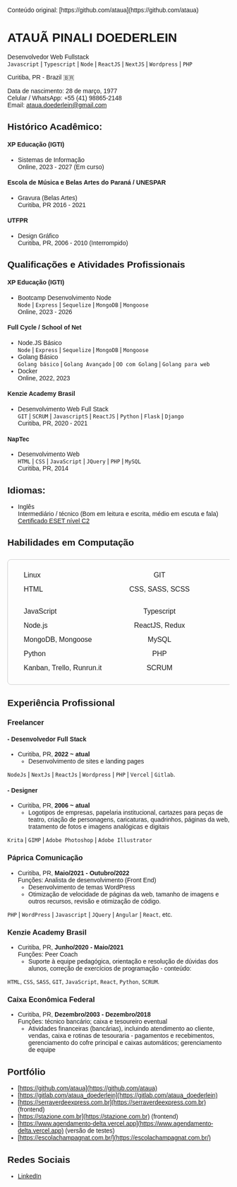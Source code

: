 <link rel="preconnect" href="https://fonts.googleapis.com">
<link rel="preconnect" href="https://fonts.gstatic.com" crossorigin>
<link href="https://fonts.googleapis.com/css2?family=Belleza&display=swap" rel="stylesheet">
<main style='font-family: "Belleza", sans-serif;'>
Conteúdo original: [https://github.com/ataua](https://github.com/ataua)

# ATAUÃ PINALI DOEDERLEIN  
Desenvolvedor Web Fullstack  
`Javascript` | `Typescript` | `Node` | `ReactJS` | `NextJS` | `Wordpress` | `PHP`

Curitiba, PR - Brazil :brazil:  

Data de nascimento: 28 de março, 1977  
Celular / WhatsApp: +55 (41) 98865-2148  
Email: [ataua.doederlein@gmail.com](mailto:ataua.doederlein@gmail.com)

## Histórico Acadêmico:

#### XP Educação (IGTI)
- Sistemas de Informação  
Online, 2023 - 2027 (Em curso)

#### Escola de Música e Belas Artes do Paraná / UNESPAR 
- Gravura (Belas Artes)  
Curitiba, PR 2016 - 2021

#### UTFPR 
- Design Gráfico  
Curitiba, PR, 2006 - 2010 (Interrompido)

## Qualificações e Atividades Profissionais

#### XP Educação (IGTI) 
- Bootcamp Desenvolvimento Node  
`Node` | `Express` | `Sequelize` | `MongoDB` |
`Mongoose`  
Online, 2023 - 2026

#### Full Cycle / School of Net
- Node.JS Básico   
`Node` | `Express` | `Sequelize` | `MongoDB` |
`Mongoose`  
- Golang Básico  
`Golang básico` | `Golang Avançado` | `OO com Golang` | `Golang para web`  
- Docker  
Online, 2022, 2023

#### Kenzie Academy Brasil
- Desenvolvimento Web Full Stack  
`GIT` | `SCRUM` | `JavascriptS` | `ReactJS` | `Python` | `Flask` | `Django`  
Curitiba, PR, 2020 - 2021

#### NapTec 
- Desenvolvimento Web  
`HTML` | `CSS` | `JavaScript` | `JQuery` | `PHP` | `MySQL`  
Curitiba, PR, 2014

## Idiomas:
- Inglês  
Intermediário / técnico (Bom em leitura e escrita, médio
em escuta e fala)  
[Certificado ESET nível C2](www.efset.org/cert/52HEnt)  

## Habilidades em Computação

<table>
<tbody style='width: clamp(520px,80vw,640px);border-radius:8px;border:1px solid #ccc;padding:1.5rem; display:flex;flex-direction:column;gap:.5rem;align-items:stretch;'>
<tr style='display:flex;justify-content:space-evenly;align-items:center;'>
<td style='width:30%;'>Linux</td>
<td style='width:30%;text-align:center;'>GIT</td>
<td style='width:30%;text-align:right;'>Docker</td>
</tr>
<tr style='display:flex;justify-content:space-evenly;height:fit-content;'>
<td style='width:30%;'>HTML</td>
<td style='width:30%;text-align:center;'>CSS, SASS, SCSS</td>
<td style='width:30%;text-align:right;'>CSS in JS, Styled Components</td>
</tr>
<tr style='display:flex;justify-content:space-evenly;'>
<td style='width:30%;'>JavaScript</td>
<td style='width:30%;text-align:center;'>Typescript</td>
<td style='width:30%;text-align:right;'>Jquery</td>
</tr>
<tr style='display:flex;justify-content:space-evenly;'>
<td style='width:30%;'>Node.js</td>
<td style='width:30%;text-align:center;'>ReactJS, Redux</td>
<td style='width:30%;text-align:right;'>Express, Sequelize</td>
</tr>
<tr style='display:flex;justify-content:space-evenly;'>
<td style='width:30%;'>MongoDB, Mongoose</td>
<td style='width:30%;text-align:center;'>MySQL</td>
<td style='width:30%;text-align:right;'>Postgres</td>
</tr>
<tr style='display:flex;justify-content:space-evenly;'>
<td style='width:30%;'>Python</td>
<td style='width:30%;text-align:center;'>PHP</td>
<td style='width:30%;text-align:right;'>WordPress</td>
</tr>
<tr style='display:flex;justify-content:space-evenly;'>
<td style='width:30%;'>Kanban, Trello, Runrun.it</td>
<td style='width:30%;text-align:center;'>SCRUM</td>
<td style='width:30%;text-align:right;'>Dotenv</td>
</tr>
</tbody>
</table>

## Experiência Profissional

### Freelancer

####    - Desenvolvedor Full Stack
- Curitiba, PR, **2022 ~ atual**  
    - Desenvolvimento de sites e landing pages

`NodeJs` | `NextJs` | `ReactJs` | `Wordpress` | `PHP` | `Vercel` | `Gitlab`.

#### - Designer 
- Curitiba, PR, **2006 ~ atual**  
    - Logotipos de empresas, papelaria institucional, cartazes para peças de teatro, criação de personagens, caricaturas, quadrinhos, páginas da web, tratamento de fotos e imagens analógicas e digitais  

`Krita` | `GIMP` | `Adobe Photoshop` | `Adobe Illustrator`

### Páprica Comunicação
- Curitiba, PR, **Maio/2021 - Outubro/2022**  
Funções: Analista de desenvolvimento (Front End)
    - Desenvolvimento de temas WordPress
    - Otimização de velocidade de páginas da web, tamanho de imagens e outros recursos, revisão e otimização de código.

`PHP` | `WordPress` | `Javascript` | `JQuery` | `Angular` | `React`, etc.

### Kenzie Academy Brasil 
- Curitiba, PR, **Junho/2020 - Maio/2021**  
Funções: Peer Coach
    - Suporte à equipe pedagógica, orientação e resolução de dúvidas dos alunos, correção de exercícios de programação - conteúdo:  

`HTML`, `CSS`, `SASS`, `GIT`, `JavaScript`, `React`, `Python`, `SCRUM`.
    
### Caixa Econômica Federal 
- Curitiba, PR, **Dezembro/2003 - Dezembro/2018**  
Funções: técnico bancário; caixa e tesoureiro eventual
    - Atividades financeiras (bancárias), incluindo atendimento ao cliente, vendas, caixa e rotinas de tesouraria - pagamentos e recebimentos, gerenciamento do cofre principal e caixas automáticos; gerenciamento de equipe

## Portfólio
- [https://github.com/ataua](https://github.com/ataua)
- [https://gitlab.com/ataua_doederlein](https://gitlab.com/ataua_doederlein)
- [https://serraverdeexpress.com.br](https://serraverdeexpress.com.br) (frontend)
- [https://stazione.com.br](https://stazione.com.br) (frontend)
- [https://www.agendamento-delta.vercel.app](https://www.agendamento-delta.vercel.app) (versão de testes)
- [https://escolachampagnat.com.br/](https://escolachampagnat.com.br/)

## Redes Sociais
- [LinkedIn](https://www.linkedin.com/in/ataua-doederlein/)

</main>
